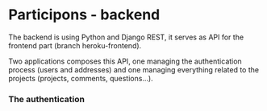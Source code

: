 # **Participons - backend**

The backend is using Python and Django REST, it serves as API for the frontend part (branch heroku-frontend).

Two applications composes this API, one managing the authentication process (users and addresses) and one managing everything related to the projects (projects, comments, questions...).

### **The authentication**
